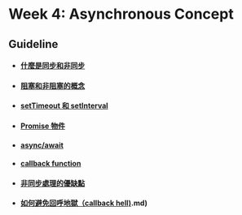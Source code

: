 # Week 4: Asynchronous Concept

## Guideline
- #### [什麼是同步和非同步](./%E4%BB%80%E9%BA%BC%E6%98%AF%E5%90%8C%E6%AD%A5%E5%92%8C%E9%9D%9E%E5%90%8C%E6%AD%A5.md)
- #### [阻塞和非阻塞的概念](./%E9%98%BB%E5%A1%9E%E5%92%8C%E9%9D%9E%E9%98%BB%E5%A1%9E%E7%9A%84%E6%A6%82%E5%BF%B5.md)
- #### [setTimeout 和 setInterval](./setTimeout%20%E5%92%8C%20setInterval.md)
- #### [Promise 物件](./Promise%20%E7%89%A9%E4%BB%B6.md)
- #### [async/await](./async%20await.md)
- #### [callback function](./callback%20function.md)
- #### [非同步處理的優缺點](./%E9%9D%9E%E5%90%8C%E6%AD%A5%E8%99%95%E7%90%86%E7%9A%84%E5%84%AA%E7%BC%BA%E9%BB%9E.md)
- #### [如何避免回呼地獄（callback hell)](./%E5%A6%82%E4%BD%95%E9%81%BF%E5%85%8D%E5%9B%9E%E5%91%BC%E5%9C%B0%E7%8D%84%EF%BC%88callback%20hell).md)